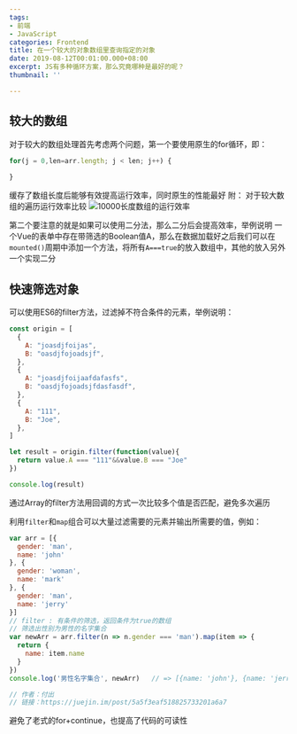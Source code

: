 ```yaml
---
tags:
- 前端
- JavaScript
categories: Frontend
title: 在一个较大的对象数组里查询指定的对象
date: 2019-08-12T00:01:00.000+08:00
excerpt: JS有多种循环方案，那么究竟哪种是最好的呢？
thumbnail: ''

---
```

## 较大的数组
对于较大的数组处理首先考虑两个问题，第一个要使用原生的for循环，即：
```javascript
for(j = 0,len=arr.length; j < len; j++) {
   
}
```
缓存了数组长度后能够有效提高运行效率，同时原生的性能最好
附：
对于较大数组的遍历运行效率比较
![10000长度数组的运行效率](https://disk.arcto.xyz/g/h9z3b6cvwm/demo_js_performanceAnalysis_jsarrayGoThrough_1.png?t=zmt49v)

第二个要注意的就是如果可以使用二分法，那么二分后会提高效率，举例说明
一个Vue的表单中存在带筛选的Boolean值A，那么在数据加载好之后我们可以在`mounted()`周期中添加一个方法，将所有`A===true`的放入数组中，其他的放入另外一个实现二分

## 快速筛选对象
可以使用ES6的filter方法，过滤掉不符合条件的元素，举例说明：
```javascript
const origin = [
  {
    A: "joasdjfoijas",
    B: "oasdjfojoadsjf",
  },
  {
    A: "joasdjfoijaafdafasfs",
    B: "oasdjfojoadsjfdasfasdf",
  },
  {
    A: "111",
    B: "Joe",
  },
]

let result = origin.filter(function(value){
  return value.A === "111"&&value.B === "Joe"
})

console.log(result)
```
通过Array的filter方法用回调的方式一次比较多个值是否匹配，避免多次遍历

利用`filter`和`map`组合可以大量过滤需要的元素并输出所需要的值，例如：
```javascript
var arr = [{
  gender: 'man',
  name: 'john'
}, {
  gender: 'woman',
  name: 'mark'
}, {
  gender: 'man',
  name: 'jerry'
}]
// filter : 有条件的筛选，返回条件为true的数组
// 筛选出性别为男性的名字集合
var newArr = arr.filter(n => n.gender === 'man').map(item => {
  return {
    name: item.name
  }
})
console.log('男性名字集合', newArr)   // => [{name: 'john'}, {name: 'jerry'}]

// 作者：付出
// 链接：https://juejin.im/post/5a5f3eaf518825733201a6a7
```
避免了老式的for+continue，也提高了代码的可读性